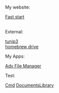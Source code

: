 <p>My website:</p>
<a href="https://tom60chat.github.io/Fast%20start/">Fast start</a><br/>

<br/>

<p>External:</p>
<a href="https://retail.tunip3.dev/">tunip3</a><br/>
<a href="https://drive.google.com/drive/folders/1O8gY-ReCyjTbVEyY0hIa5e9kDQMwUkMn">homebrew drive</a>

<br/>

<p>My Apps:</p>
<a href="ms-windows-store://pdp/?productid=9MVSVN9D3G5Z">Adv File Manager</a>

<br/>

<p>Test:</p>
<a href="file:///C:/Windows/System32/cmd.exe">Cmd</a>
<a href="shell:DocumentsLibrary">DocumentsLibrary</a>
